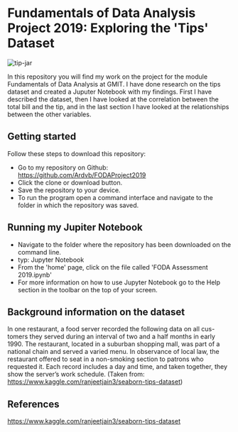 # Fundamentals of Data Analysis Project 2019: Exploring the 'Tips' Dataset


![tip-jar](https://user-images.githubusercontent.com/47186083/68902310-de244e00-072f-11ea-83c9-0205dbbaf18a.jpg)

In this repository you will find my work on the project for the module Fundamentals of Data Analysis at GMIT.
I have done research on the tips dataset and created a Juputer Notebook with my findings.
First I have described the dataset, then I have looked at the correlation between the total bill and the tip, and in the last section I have looked at the relationships between the other variables.

## Getting started

Follow these steps to download this repository:

- Go to my repository on Github: https://github.com/Ardvb/FODAProject2019
- Click the clone or download button.
- Save the repository to your device.
- To run the program open a command interface and navigate to the folder in which the repository was saved.

## Running my Jupiter Notebook
- Navigate to the folder where the repository has been downloaded on the command line.
- typ: Jupyter Notebook
- From the 'home' page, click on the file called 'FODA Assessment 2019.ipynb'
- For more information on how to use Jupyter Notebook go to the Help section in the toolbar on the top of your screen.

## Background information on the dataset
In one restaurant, a food server recorded the following data on all cus- tomers they served during an interval of two and a half months in early 1990. The restaurant, located in a suburban shopping mall, was part of a national chain and served a varied menu. In observance of local law, the restaurant offered to seat in a non-smoking section to patrons who requested it. Each record includes a day and time, and taken together, they show the server’s work schedule. (Taken from: https://www.kaggle.com/ranjeetjain3/seaborn-tips-dataset)



## References
https://www.kaggle.com/ranjeetjain3/seaborn-tips-dataset
